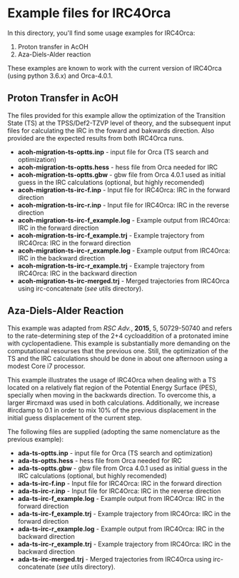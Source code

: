 # Example files for IRC4Orca

In this directory, you'll find some usage examples for IRC4Orca:

1. Proton transfer in AcOH
2. Aza-Diels-Alder reaction

These examples are known to work with the current version of IRC4Orca (using python 3.6.x) and Orca-4.0.1.

## Proton Transfer in AcOH
The files provided for this example allow the optimization of the Transition State (TS) at the TPSS/Def2-TZVP level of theory, and the subsequent input files for calculating the IRC in the foward and bakwards direction. Also provided are the expected results from both IRC4Orca runs.
* __acoh-migration-ts-optts.inp__ - input file for Orca (TS search and optimization)
* __acoh-migration-ts-optts.hess__ - hess file from Orca needed for IRC
* __acoh-migration-ts-optts.gbw__ - gbw file from Orca 4.0.1 used as initial guess in the IRC calculations (optional, but highly recomended)
* __acoh-migration-ts-irc-f.inp__ - Input file for IRC4Orca: IRC in the forward direction
* __acoh-migration-ts-irc-r.inp__ - Input file for IRC4Orca: IRC in the reverse direction
* __acoh-migration-ts-irc-f_example.log__ - Example output from IRC4Orca: IRC in the forward direction
* __acoh-migration-ts-irc-f_example.trj__ - Example trajectory from IRC4Orca: IRC in the forward direction
* __acoh-migration-ts-irc-r_example.log__ - Example output from IRC4Orca: IRC in the backward direction
* __acoh-migration-ts-irc-r_example.trj__ - Example trajectory from IRC4Orca: IRC in the backward direction
* __acoh-migration-ts-irc-merged.trj__ - Merged trajectories from IRC4Orca using irc-concatenate (_see_ utils directory).

## Aza-Diels-Alder Reaction
This example was adapted from _RSC Adv._, __2015__, 5, 50729-50740 and refers to the rate-determining step of the 2+4 cycloaddition of a protonated imine with cyclopentadiene. This example is substantially more demanding on the computational resourses that the previous one. Still, the optimization of the TS and the IRC calculations should be done in about one afternoon using a modest Core i7 processor.

This example illustrates the usage of IRC4Orca when dealing with a TS located on a relatively flat region of the Potential Energy Surface (PES), specially when moving in the backwards direction. To overcome this, a larger #ircmaxd was used in both calculations. Additionally, we increase #ircdamp to 0.1 in order to mix 10% of the previous displacement in the initial guess displacement of the current step.

The following files are supplied (adopting the same nomenclature as the previous example):
* __ada-ts-optts.inp__ - input file for Orca (TS search and optimization)
* __ada-ts-optts.hess__ - hess file from Orca needed for IRC
* __ada-ts-optts.gbw__ - gbw file from Orca 4.0.1 used as initial guess in the IRC calculations (optional, but highly recomended)
* __ada-ts-irc-f.inp__ - Input file for IRC4Orca: IRC in the forward direction
* __ada-ts-irc-r.inp__ - Input file for IRC4Orca: IRC in the reverse direction
* __ada-ts-irc-f_example.log__ - Example output from IRC4Orca: IRC in the forward direction
* __ada-ts-irc-f_example.trj__ - Example trajectory from IRC4Orca: IRC in the forward direction
* __ada-ts-irc-r_example.log__ - Example output from IRC4Orca: IRC in the backward direction
* __ada-ts-irc-r_example.trj__ - Example trajectory from IRC4Orca: IRC in the backward direction
* __ada-ts-irc-merged.trj__ - Merged trajectories from IRC4Orca using irc-concatenate (_see_ utils directory).


